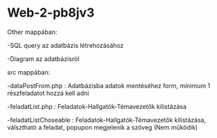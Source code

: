 # Web-2-pb8jv3
Other mappában:

-SQL query az adatbázis létrehozásához

-Diagram az adatbázisról

                
                
               
src mappában:

-dataPostFrom.php : Adatbázisba adatok mentéséhez form, minimum 1 részfeladatot hozzá kell adni

-feladatList.php : Feladatok-Hallgatók-Témavezetők kilistázása

-feladatListChoseable : Feladatok-Hallgatók-Témavezetők kilistázása, válsztható a feladat, popupon megjelenik a szöveg (Nem működik)
